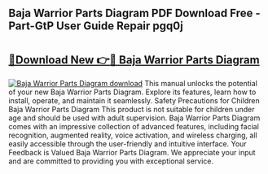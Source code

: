 ## Baja Warrior Parts Diagram PDF Download Free - Part-GtP User Guide Repair pgq0j

# <h2><a href="http://dfqd3v6.blite.top/?on=Baja+Warrior+Parts+Diagram">🔗Download New 👉🔴 Baja Warrior Parts Diagram</a></h2>

[![Baja Warrior Parts Diagram download](https://i.imgur.com/lujVjoI.png)](http://dfqd3v6.blite.top/?on=Baja+Warrior+Parts+Diagram)
This manual unlocks the potential of your new Baja Warrior Parts Diagram. Explore its features, learn how to install, operate, and maintain it seamlessly. Safety Precautions for Children Baja Warrior Parts Diagram This product is not suitable for children under age and should be used with adult supervision. Baja Warrior Parts Diagram comes with an impressive collection of advanced features, including facial recognition, augmented reality, voice activation, and wireless charging, all easily accessible through the user-friendly and intuitive interface. Your Feedback is Valued Baja Warrior Parts Diagram. We appreciate your input and are committed to providing you with exceptional service.

